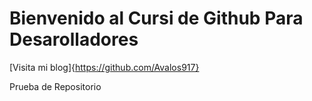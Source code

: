 # Bienvenido al Cursi de Github Para  Desarolladores

[Visita mi blog]{https://github.com/Avalos917}



Prueba de Repositorio
